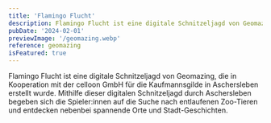 ```yaml
---
title: 'Flamingo Flucht'
description: Flamingo Flucht ist eine digitale Schnitzeljagd von Geomazing, die in Kooperation mit der celloon GmbH für die Kaufmannsgilde in Aschersleben erstellt wurde. Mithilfe dieser digitalen Schnitzeljagd durch Aschersleben begeben sich die Spieler:innen auf die Suche nach entlaufenen Zoo-Tieren und entdecken nebenbei spannende Orte und Stadt-Geschichten.
pubDate: '2024-02-01'
previewImage: '/geomazing.webp'
reference: geomazing
isFeatured: true
---
```


Flamingo Flucht ist eine digitale Schnitzeljagd von Geomazing, die in Kooperation mit der celloon GmbH für die Kaufmannsgilde in Aschersleben erstellt wurde. Mithilfe dieser digitalen Schnitzeljagd durch Aschersleben begeben sich die Spieler:innen auf die Suche nach entlaufenen Zoo-Tieren und entdecken nebenbei spannende Orte und Stadt-Geschichten.
